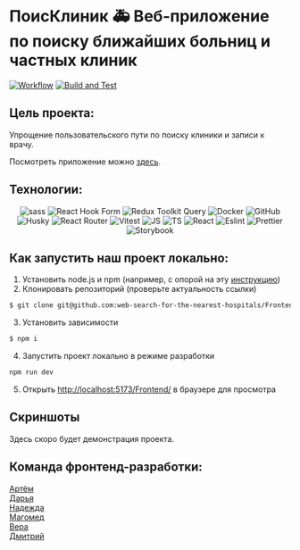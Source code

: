 # ПоисКлиник 🚑 Веб-приложение по поиску ближайших больниц и частных клиник 

[![Workflow](https://github.com/web-search-for-the-nearest-hospitals/Frontend/actions/workflows/deploy_dev.yml/badge.svg?branch=develop)](https://github.com/web-search-for-the-nearest-hospitals/Frontend/actions/workflows/deploy_dev.yml)
[![Build and Test](https://github.com/web-search-for-the-nearest-hospitals/Frontend/actions/workflows/tests.yaml/badge.svg?branch=develop)](https://github.com/web-search-for-the-nearest-hospitals/Frontend/actions/workflows/tests.yaml)

## Цель проекта: 
Упрощение пользовательского пути по поиску клиники и записи к врачу.

Посмотреть приложение можно [здесь](http://poisklinik.acceleratorpracticum.ru/).

## Технологии:

<p align="center">
  <img src="https://img.shields.io/badge/SASS-100000?style=for-the-badge&logo=SASS&logoColor=white" title="sass"/>
  <img src="https://img.shields.io/badge/React_Hook_Form-100000?style=for-the-badge&logo=reacthookform" alt="React Hook Form" title="React Hook Form">
  <img src="https://img.shields.io/badge/Redux_Toolkit_Query-100000?style=for-the-badge&logo=redux" alt="Redux Toolkit Query" title="Redux Toolkit Query">
  <img src="https://img.shields.io/badge/Docker-100000?style=for-the-badge&logo=docker&logoColor=white" alt="Docker" title="Docker">
  <img src="https://img.shields.io/badge/GitHub-100000?style=for-the-badge&logo=github&logoColor=white" alt="GitHub" title="GitHub">
  <img src="https://img.shields.io/badge/Husky-100000?style=for-the-badge" alt="Husky" title="Husky">
  <img src="https://img.shields.io/badge/React_Router-100000?style=for-the-badge&logo=reactrouter" alt="React Router" title="React Router">
  <img src="https://img.shields.io/badge/Vitest-100000?style=for-the-badge" alt="Vitest" title="Vitest">
  <img src="https://img.shields.io/badge/JS-100000?style=for-the-badge" alt="JS" title="JS">
  <img src="https://img.shields.io/badge/TS-100000?style=for-the-badge" alt="TS" title="TS">
  <img src="https://img.shields.io/badge/React-100000?style=for-the-badge" alt="React" title="React">
  <img src="https://img.shields.io/badge/Eslint-100000?style=for-the-badge" alt="Eslint" title="Eslint">
  <img src="https://img.shields.io/badge/Prettier-100000?style=for-the-badge" alt="Prettier" title="Prettier">
  <img src="https://img.shields.io/badge/Storybook-100000?style=for-the-badge" alt="Storybook" title="Storybook">
</p>

## Как запустить наш проект локально:

1. Установить node.js и npm (например, с опорой на эту [инструкцию](https://docs.npmjs.com/downloading-and-installing-node-js-and-npm#using-a-node-installer-to-install-nodejs-and-npm))
2. Клонировать репозиторий (проверьте актуальность ссылки)
```sh
$ git clone git@github.com:web-search-for-the-nearest-hospitals/Frontend.git
```
3. Установить зависимости
```sh
$ npm i
```
4. Запустить проект локально в режиме разработки
```sh
npm run dev
```
5. Открыть [http://localhost:5173/Frontend/](http://localhost:5173/Frontend/) в браузере для просмотра

## Скриншоты

Здесь скоро будет демонстрация проекта.

## Команда фронтенд-разработки:

[Артём](https://github.com/Art-Frich) <br>
[Дарья](https://github.com/DariaBold) <br>
[Надежда](https://github.com/lomeshyza) <br>
[Магомед](https://github.com/Magmus05) <br>
[Вера](https://github.com/verabald) <br>
[Дмитрий](https://github.com/rdevil23) 
